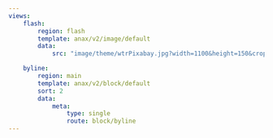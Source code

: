 ```yaml
---
views:
    flash:
        region: flash
        template: anax/v2/image/default
        data:
            src: "image/theme/wtrPixabay.jpg?width=1100&height=150&crop-to-fit&area=0,0,30,0"

    byline:
        region: main
        template: anax/v2/block/default
        sort: 2
        data:
            meta:
                type: single
                route: block/byline
---
```


